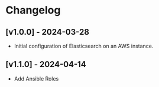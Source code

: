 # Changelog

## [v1.0.0] - 2024-03-28
- Initial configuration of Elasticsearch on an AWS instance.

## [v1.1.0] - 2024-04-14
- Add Ansible Roles
